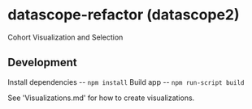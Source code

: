 # datascope-refactor (datascope2)
Cohort Visualization and Selection

## Development
Install dependencies -- `npm install`
Build app -- `npm run-script build`

See 'Visualizations.md' for how to create visualizations.
